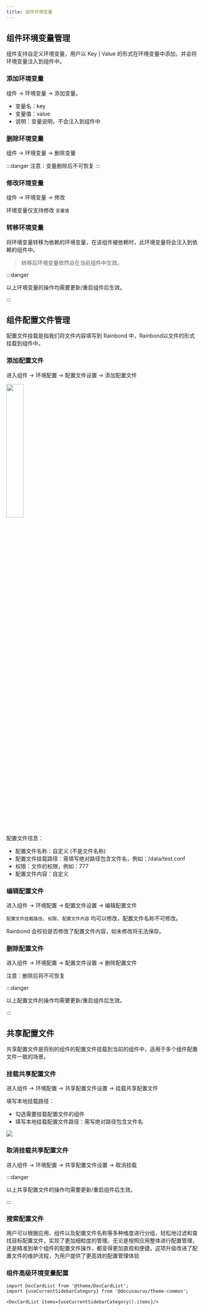 ```yaml
---
title: 组件环境变量
---
```


## 组件环境变量管理
组件支持自定义环境变量，用户以 Key | Value 的形式在环境变量中添加，并会将环境变量注入到组件中。

### 添加环境变量

组件 -> 环境变量 -> 添加变量。

* 变量名：key
* 变量值：value
* 说明：变量说明，不会注入到组件中

### 删除环境变量

组件 -> 环境变量 -> 删除变量

:::danger
注意：变量删除后不可恢复
:::

### 修改环境变量

组件 -> 环境变量 -> 修改

环境变量仅支持修改 `变量值`

### 转移环境变量

将环境变量转移为依赖的环境变量，在该组件被依赖时，此环境变量将会注入到依赖的组件中。

> 转移后环境变量依然会在当前组件中生效。

:::danger

以上环境变量的操作均需要更新/重启组件后生效。

:::


## 组件配置文件管理

配置文件挂载是指我们将文件内容填写到 Rainbond 中，Rainbond以文件的形式挂载到组件中。

### 添加配置文件

进入组件 -> 环境配置 -> 配置文件设置 -> 添加配置文件

<img src="https://static.goodrain.com/docs/5.6/use-manual/component-manage/env/configmap.png" width="30%" />

配置文件信息：

* 配置文件名称：自定义 (不是文件名称)
* 配置文件挂载路径：需填写绝对路径包含文件名，例如：/data/test.conf
* 权限：文件的权限，例如：777
* 配置文件内容：自定义

### 编辑配置文件

进入组件 -> 环境配置 -> 配置文件设置 -> 编辑配置文件

`配置文件挂载路径`、`权限`、`配置文件内容` 均可以修改，配置文件名称不可修改。

Rainbond 会校验是否修改了配置文件内容，如未修改将无法保存。

### 删除配置文件

进入组件 -> 环境配置 -> 配置文件设置 -> 删除配置文件

注意：删除后将不可恢复

:::danger

以上配置文件的操作均需要更新/重启组件后生效。

:::

## 共享配置文件

共享配置文件是将别的组件的配置文件挂载到当前的组件中，适用于多个组件配置文件一致的场景。

### 挂载共享配置文件

进入组件 -> 环境配置 -> 共享配置文件设置 -> 挂载共享配置文件

填写本地挂载路径：

* 勾选需要挂载配置文件的组件
* 填写本地挂载配置文件路径：需写绝对路径包含文件名

![](https://static.goodrain.com/docs/5.6/use-manual/component-manage/env/share-configmap.png)

### 取消挂载共享配置文件

进入组件 -> 环境配置 -> 共享配置文件设置 -> 取消挂载



:::danger

以上共享配置文件的操作均需要更新/重启组件后生效。

:::

### 搜索配置文件
用户可以根据应用、组件以及配置文件名称等多种维度进行分组，轻松地过滤和查找目标配置文件，实现了更加细粒度的管理。无论是按照应用整体进行配置管理，还是精准到单个组件的配置文件操作，都变得更加直观和便捷。这项升级改进了配置文件的维护流程，为用户提供了更高效的配置管理体验

### 组件高级环境变量配置

```mdx-code-block
import DocCardList from '@theme/DocCardList';
import {useCurrentSidebarCategory} from '@docusaurus/theme-common';

<DocCardList items={useCurrentSidebarCategory().items}/>
```